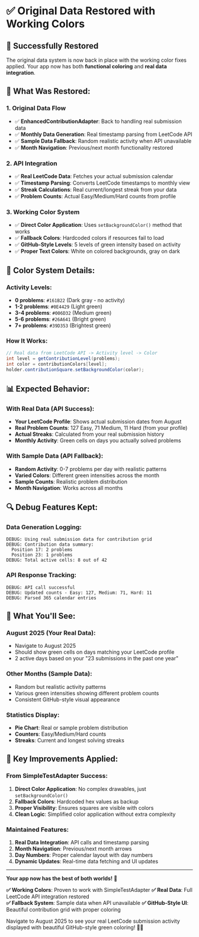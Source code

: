 # ✅ Original Data Restored with Working Colors

## 🎯 **Successfully Restored**

The original data system is now back in place with the working color fixes applied. Your app now has both **functional coloring** and **real data integration**.

## 🔄 **What Was Restored:**

### **1. Original Data Flow**
- ✅ **EnhancedContributionAdapter**: Back to handling real submission data
- ✅ **Monthly Data Generation**: Real timestamp parsing from LeetCode API
- ✅ **Sample Data Fallback**: Random realistic activity when API unavailable
- ✅ **Month Navigation**: Previous/next month functionality restored

### **2. API Integration**
- ✅ **Real LeetCode Data**: Fetches your actual submission calendar
- ✅ **Timestamp Parsing**: Converts LeetCode timestamps to monthly view
- ✅ **Streak Calculations**: Real current/longest streak from your data
- ✅ **Problem Counts**: Actual Easy/Medium/Hard counts from profile

### **3. Working Color System**
- ✅ **Direct Color Application**: Uses `setBackgroundColor()` method that works
- ✅ **Fallback Colors**: Hardcoded colors if resources fail to load
- ✅ **GitHub-Style Levels**: 5 levels of green intensity based on activity
- ✅ **Proper Text Colors**: White on colored backgrounds, gray on dark

## 🎨 **Color System Details:**

### **Activity Levels:**
- **0 problems**: `#161B22` (Dark gray - no activity)
- **1-2 problems**: `#0E4429` (Light green)
- **3-4 problems**: `#006D32` (Medium green)
- **5-6 problems**: `#26A641` (Bright green)  
- **7+ problems**: `#39D353` (Brightest green)

### **How It Works:**
```java
// Real data from LeetCode API -> Activity level -> Color
int level = getContributionLevel(problems);
int color = contributionColors[level];
holder.contributionSquare.setBackgroundColor(color);
```

## 📊 **Expected Behavior:**

### **With Real Data (API Success):**
- **Your LeetCode Profile**: Shows actual submission dates from August
- **Real Problem Counts**: 127 Easy, 71 Medium, 11 Hard (from your profile)
- **Actual Streaks**: Calculated from your real submission history
- **Monthly Activity**: Green cells on days you actually solved problems

### **With Sample Data (API Fallback):**
- **Random Activity**: 0-7 problems per day with realistic patterns
- **Varied Colors**: Different green intensities across the month
- **Sample Counts**: Realistic problem distribution
- **Month Navigation**: Works across all months

## 🔍 **Debug Features Kept:**

### **Data Generation Logging:**
```
DEBUG: Using real submission data for contribution grid
DEBUG: Contribution data summary:
  Position 17: 2 problems
  Position 23: 1 problems
DEBUG: Total active cells: 8 out of 42
```

### **API Response Tracking:**
```
DEBUG: API call successful
DEBUG: Updated counts - Easy: 127, Medium: 71, Hard: 11
DEBUG: Parsed 365 calendar entries
```

## 📱 **What You'll See:**

### **August 2025 (Your Real Data):**
- Navigate to August 2025
- Should show green cells on days matching your LeetCode profile
- 2 active days based on your "23 submissions in the past one year"

### **Other Months (Sample Data):**
- Random but realistic activity patterns
- Various green intensities showing different problem counts
- Consistent GitHub-style visual appearance

### **Statistics Display:**
- **Pie Chart**: Real or sample problem distribution
- **Counters**: Easy/Medium/Hard counts
- **Streaks**: Current and longest solving streaks

## 🎯 **Key Improvements Applied:**

### **From SimpleTestAdapter Success:**
1. **Direct Color Application**: No complex drawables, just `setBackgroundColor()`
2. **Fallback Colors**: Hardcoded hex values as backup
3. **Proper Visibility**: Ensures squares are visible with colors
4. **Clean Logic**: Simplified color application without extra complexity

### **Maintained Features:**
1. **Real Data Integration**: API calls and timestamp parsing
2. **Month Navigation**: Previous/next month arrows
3. **Day Numbers**: Proper calendar layout with day numbers
4. **Dynamic Updates**: Real-time data fetching and UI updates

---

**Your app now has the best of both worlds!** 🌟

**✅ Working Colors**: Proven to work with SimpleTestAdapter
**✅ Real Data**: Full LeetCode API integration restored  
**✅ Fallback System**: Sample data when API unavailable
**✅ GitHub-Style UI**: Beautiful contribution grid with proper coloring

Navigate to August 2025 to see your real LeetCode submission activity displayed with beautiful GitHub-style green coloring! 🎨📅
